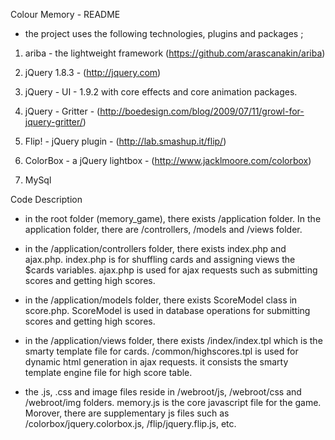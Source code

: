 Colour Memory - README

- the project uses the following technologies, plugins and packages ;

1. ariba - the lightweight framework (https://github.com/arascanakin/ariba)

2. jQuery 1.8.3 - (http://jquery.com)

3. jQuery - UI - 1.9.2 with core effects and core animation packages.

4. jQuery - Gritter - (http://boedesign.com/blog/2009/07/11/growl-for-jquery-gritter/)

5. Flip! - jQuery plugin - (http://lab.smashup.it/flip/)

6. ColorBox - a jQuery lightbox - (http://www.jacklmoore.com/colorbox)

7. MySql


Code Description

- in the root folder (memory_game), there exists /application folder. In the application folder, there are /controllers, /models and /views folder. 

- in the /application/controllers folder, there exists index.php and ajax.php. index.php is for shuffling cards and assigning views the $cards variables. ajax.php is used for ajax requests such as submitting scores and getting high scores.

- in the /application/models folder, there exists ScoreModel class in score.php. ScoreModel is used in database operations for submitting scores and getting high scores.

- in the /application/views folder, there exists /index/index.tpl which is the smarty template file for cards. /common/highscores.tpl is used for dynamic html generation in ajax requests. it consists the smarty template engine file for high score table.

- the .js, .css and image files reside in /webroot/js, /webroot/css and /webroot/img folders. memory.js is the core javascript file for the game. Morover, there are supplementary js files such as /colorbox/jquery.colorbox.js, /flip/jquery.flip.js, etc. 